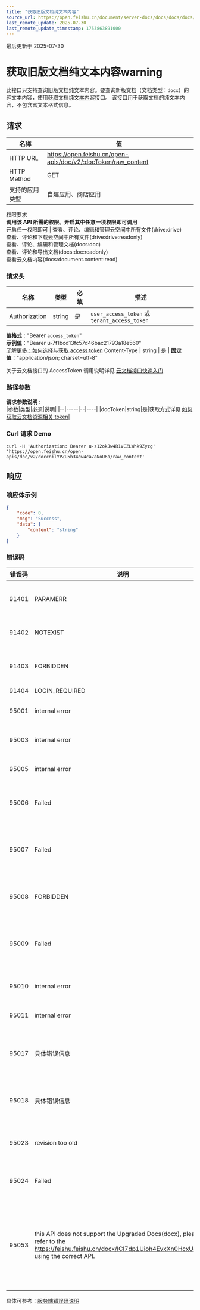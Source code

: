 ```yaml
---
title: "获取旧版文档纯文本内容"
source_url: https://open.feishu.cn/document/server-docs/docs/docs/docs/content/obtain-document-content
last_remote_update: 2025-07-30
last_remote_update_timestamp: 1753863891000
---
```

最后更新于 2025-07-30

# 获取旧版文档纯文本内容warning 
此接口只支持查询旧版文档纯文本内容。要查询新版文档（文档类型：`docx`）的纯文本内容，使用[获取文档纯文本内容](https://open.feishu.cn/document/ukTMukTMukTM/uUDN04SN0QjL1QDN/document-docx/docx-v1/document/raw_content)接口。
该接口用于获取文档的纯文本内容，不包含富文本格式信息。

## 请求
名称 | 值
---|---
HTTP URL | https://open.feishu.cn/open-apis/doc/v2/:docToken/raw_content
HTTP Method | GET
支持的应用类型 | 自建应用、商店应用
权限要求  
 **调用该 API 所需的权限。开启其中任意一项权限即可调用**  
开启任一权限即可 | 查看、评论、编辑和管理云空间中所有文件(drive:drive)  
查看、评论和下载云空间中所有文件(drive:drive:readonly)  
查看、评论、编辑和管理文档(docs:doc)  
查看、评论和导出文档(docs:doc:readonly)  
查看云文档内容(docs:document.content:read)

### 请求头

名称 | 类型 | 必填 | 描述
--- | --- | --- | ---
Authorization | string | 是 | `user_access_token` 或 `tenant_access_token`  
**值格式**："Bearer `access_token`"  
**示例值**："Bearer u-7f1bcd13fc57d46bac21793a18e560"  
 [了解更多：如何选择与获取 access token](https://open.feishu.cn/document/uAjLw4CM/ugTN1YjL4UTN24CO1UjN/trouble-shooting/how-to-choose-which-type-of-token-to-use)
Content-Type | string | 是 | **固定值**："application/json; charset=utf-8"

关于云文档接口的 AccessToken 调用说明详见 [云文档接口快速入门](https://open.feishu.cn/document/ukTMukTMukTM/uczNzUjL3czM14yN3MTN)
<br>

### 路径参数
**请求参数说明** :  <br>
|参数|类型|必须|说明|
|--|-----|--|----|
|docToken|string|是|获取方式详见 [如何获取云文档资源相关 token](https://open.feishu.cn/document/ukTMukTMukTM/uczNzUjL3czM14yN3MTN#08bb5df6)|

### Curl 请求 Demo
```
curl -H 'Authorization: Bearer u-s12okJw4R1VCZLWhk9Zyzg' 'https://open.feishu.cn/open-apis/doc/v2/doccnilYPZU5b34ow4ca7aNoU6a/raw_content' 
```

## 响应
### 响应体示例
```json
{
    "code": 0,
    "msg": "Success",
    "data": {
        "content": "string"
    }
}
```

### 错误码

错误码 | 说明 | 排查建议
--- | --- | ---
91401 | PARAMERR | 参数出现错误，检查参数有效性
91402 | NOTEXIST | 未找到，检查token是否有效
91403 | FORBIDDEN | 没有权限，检查是否有文档读权限
91404 | LOGIN_REQUIRED | 需要登录
95001 | internal error | 内部错误，请稍后重试
95003 | internal error | 内部错误，请稍后重试
95005 | internal error | 内部错误，请稍后重试
95006 | Failed | 文档未找到，检查token是否有效
95007 | Failed | 文档已删除，已删除文件无法获取文档meta信息
95008 | FORBIDDEN | 检查用户对文档、文件夹的权限
95009 | Failed | 没有权限，检查是否有文档读权限。[添加文档权限](https://open.feishu.cn/document/uAjLw4CM/ukTMukTMukTM/reference/drive-v1/permission-member/create)
95010 | internal error | 内部错误，请稍后重试
95011 | internal error | 内部错误，请稍后重试
95017 | 具体错误信息 | 读取文档内容失败，检查revison是否正确
95018 | 具体错误信息 | 解析文档内容失败，详见具体错误信息
95023 | revision too old | 版本号太老，请使用最新版本号
95024 | Failed | 参数无效，检查参数有效性
95053 | this API does not support the Upgraded Docs(docx), please refer to the https://feishu.feishu.cn/docx/ICI7dp1Uioh4EvxXn0HcxUapn0c using the correct API. | 此 API 不支持新版文档（docx），请参考[新版文档 OpenAPI 接入指引](https://feishu.feishu.cn/docx/ICI7dp1Uioh4EvxXn0HcxUapn0c)使用正确的 API。

具体可参考：[服务端错误码说明](https://open.feishu.cn/document/ukTMukTMukTM/ugjM14COyUjL4ITN)
